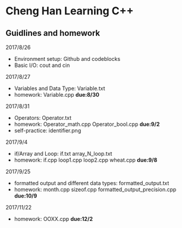 # Cheng Han Learning C++
## Guidlines and homework

2017/8/26
* Environment setup: Github and codeblocks
* Basic I/O: cout and cin

2017/8/27
* Variables and Data Type: Variable.txt
* homework: Variable.cpp         **due:8/30**

2017/8/31
* Operators: Operator.txt
* homework: Operator_math.cpp Operator_bool.cpp    **due:9/2**
* self-practice: identifier.png

2017/9/4
* if/Array and Loop: if.txt array_N_loop.txt
* homework: if.cpp loop1.cpp loop2.cpp wheat.cpp       **due:9/8**

2017/9/25
* formatted output and different data types: formatted_output.txt
* homework: month.cpp sizeof.cpp formatted_output_precision.cpp      **due:10/9**

2017/11/22
* homework: OOXX.cpp    **due:12/2**
